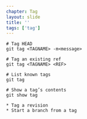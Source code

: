 ```yaml
---
chapter: Tag
layout: slide
title: ''
tags: ['tag']
---
```


	# Tag HEAD
	git tag <TAGNAME> -m<message>

	# Tag an existing ref
	git tag <TAGNAME> <REF>

	# List known tags
	git tag

	# Show a tag’s contents
	git show tag

	* Tag a revision
	* Start a branch from a tag